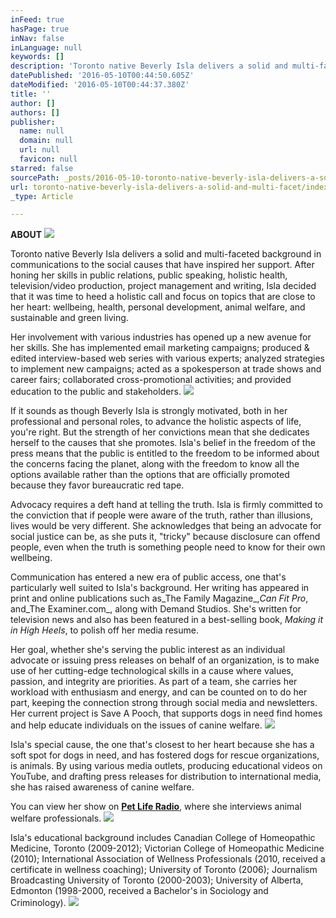 ```yaml
---
inFeed: true
hasPage: true
inNav: false
inLanguage: null
keywords: []
description: 'Toronto native Beverly Isla delivers a solid and multi-faceted background in communications to the social causes that have inspired her support. After honing her skills in public relations, public speaking, holistic health, television/video production, project management and writing, Isla decided that it was time to heed a holistic call and focus on topics that are close to her heart: wellbeing, health, personal development, animal welfare, and sustainable and green living.'
datePublished: '2016-05-10T00:44:50.605Z'
dateModified: '2016-05-10T00:44:37.380Z'
title: ''
author: []
authors: []
publisher:
  name: null
  domain: null
  url: null
  favicon: null
starred: false
sourcePath: _posts/2016-05-10-toronto-native-beverly-isla-delivers-a-solid-and-multi-facet.md
url: toronto-native-beverly-isla-delivers-a-solid-and-multi-facet/index.html
_type: Article

---
```

**ABOUT**
![](https://the-grid-user-content.s3-us-west-2.amazonaws.com/217fa3b8-0071-4f29-8d4e-f862a09fa1fb.jpg)

Toronto native Beverly Isla delivers a solid and multi-faceted background in communications to the social causes that have inspired her support. After honing her skills in public relations, public speaking, holistic health, television/video production, project management and writing, Isla decided that it was time to heed a holistic call and focus on topics that are close to her heart: wellbeing, health, personal development, animal welfare, and sustainable and green living.

Her involvement with various industries has opened up a new avenue for her skills. She has implemented email marketing campaigns; produced & edited interview-based web series with various experts; analyzed strategies to implement new campaigns; acted as a spokesperson at trade shows and career fairs; collaborated cross-promotional activities; and provided education to the public and stakeholders.
![](https://the-grid-user-content.s3-us-west-2.amazonaws.com/d525ec22-6d9f-43ce-b25e-16c5ed4d2949.jpg)

If it sounds as though Beverly Isla is strongly motivated, both in her professional and personal roles, to advance the holistic aspects of life, you're right. But the strength of her convictions mean that she dedicates herself to the causes that she promotes. Isla's belief in the freedom of the press means that the public is entitled to the freedom to be informed about the concerns facing the planet, along with the freedom to know all the options available rather than the options that are officially promoted because they favor bureaucratic red tape.

Advocacy requires a deft hand at telling the truth. Isla is firmly committed to the conviction that if people were aware of the truth, rather than illusions, lives would be very different. She acknowledges that being an advocate for social justice can be, as she puts it, "tricky" because disclosure can offend people, even when the truth is something people need to know for their own wellbeing.

Communication has entered a new era of public access, one that's particularly well suited to Isla's background. Her writing has appeared in print and online publications such as_The Family Magazine_,_Can Fit Pro_, and_The Examiner.com_, along with Demand Studios. She's written for television news and also has been featured in a best-selling book, _Making it in High Heels_, to polish off her media resume. 

Her goal, whether she's serving the public interest as an individual advocate or issuing press releases on behalf of an organization, is to make use of her cutting-edge technological skills in a cause where values, passion, and integrity are priorities. As part of a team, she carries her workload with enthusiasm and energy, and can be counted on to do her part, keeping the connection strong through social media and newsletters. Her current project is Save A Pooch, that supports dogs in need find homes and help educate individuals on the issues of canine welfare. ![](https://the-grid-user-content.s3-us-west-2.amazonaws.com/5a89541f-576f-490a-af0b-1ace9ec2cbfd.jpg)

Isla's special cause, the one that's closest to her heart because she has a soft spot for dogs in need, and has fostered dogs for rescue organizations, is animals. By using various media outlets, producing educational videos on YouTube, and drafting press releases for distribution to international media, she has raised awareness of canine welfare.

You can view her show on [**Pet Life Radio**][0], where she interviews animal welfare professionals. ![](https://the-grid-user-content.s3-us-west-2.amazonaws.com/5306429e-2803-46eb-82b8-a486fb936d2f.png)

Isla's educational background includes Canadian College of Homeopathic Medicine, Toronto (2009-2012); Victorian College of Homeopathic Medicine (2010); International Association of Wellness Professionals (2010, received a certificate in wellness coaching); University of Toronto (2006); Journalism Broadcasting University of Toronto (2000-2003); University of Alberta, Edmonton (1998-2000, received a Bachelor's in Sociology and Criminology).
![](https://s3-us-west-2.amazonaws.com/the-grid-img/p/851eb8f55568b23d9e9832b6dcd1272ea466ffdb.png)

[0]: www.petliferadio.com/saveapooch.html